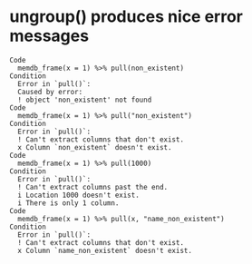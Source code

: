# ungroup() produces nice error messages

    Code
      memdb_frame(x = 1) %>% pull(non_existent)
    Condition
      Error in `pull()`:
      Caused by error:
      ! object 'non_existent' not found
    Code
      memdb_frame(x = 1) %>% pull("non_existent")
    Condition
      Error in `pull()`:
      ! Can't extract columns that don't exist.
      x Column `non_existent` doesn't exist.
    Code
      memdb_frame(x = 1) %>% pull(1000)
    Condition
      Error in `pull()`:
      ! Can't extract columns past the end.
      i Location 1000 doesn't exist.
      i There is only 1 column.
    Code
      memdb_frame(x = 1) %>% pull(x, "name_non_existent")
    Condition
      Error in `pull()`:
      ! Can't extract columns that don't exist.
      x Column `name_non_existent` doesn't exist.

